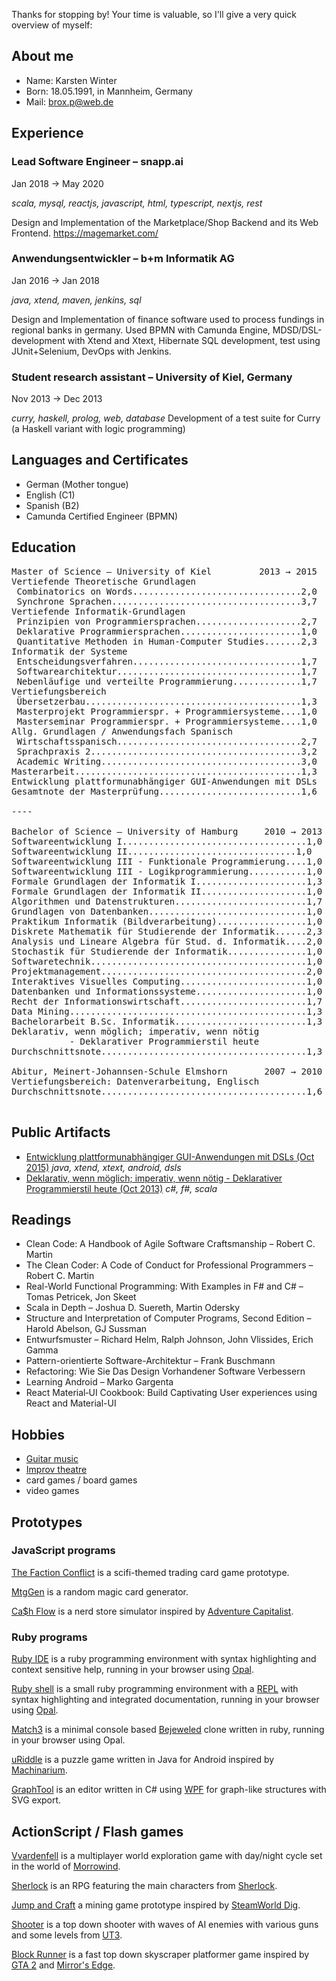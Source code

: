 
Thanks for stopping by! Your time is valuable, so I'll give a very quick overview of myself:

## About me

- Name: Karsten Winter
- Born:	18.05.1991, in Mannheim, Germany
- Mail:	brox.p@web.de

## Experience

### Lead Software Engineer – snapp.ai 		 		
Jan 2018 → May 2020
 
*scala, mysql, reactjs, javascript, html, typescript, nextjs, rest*

Design and Implementation of the Marketplace/Shop Backend and its Web Frontend. https://magemarket.com/

### Anwendungsentwickler – b+m Informatik AG
Jan 2016 → Jan 2018

*java, xtend, maven, jenkins, sql*

Design and Implementation of finance software used to process fundings in regional banks in germany. Used BPMN with Camunda Engine, MDSD/DSL-development with Xtend and Xtext, Hibernate SQL development, test using JUnit+Selenium, DevOps with Jenkins.

### Student research assistant – University of Kiel, Germany
Nov 2013 → Dec 2013

*curry, haskell, prolog, web, database*
Development of a test suite for Curry (a Haskell variant with logic programming)


## Languages and Certificates

- German (Mother tongue)
- English (C1)
- Spanish (B2)
- Camunda Certified Engineer (BPMN)

## Education

<pre>
Master of Science – University of Kiel         2013 → 2015
Vertiefende Theoretische Grundlagen
 Combinatorics on Words................................2,0
 Synchrone Sprachen....................................3,7
Vertiefende Informatik-Grundlagen
 Prinzipien von Programmiersprachen....................2,7
 Deklarative Programmiersprachen.......................1,0
 Quantitative Methoden in Human-Computer Studies.......2,3
Informatik der Systeme
 Entscheidungsverfahren................................1,7
 Softwarearchitektur...................................1,7
 Nebenläufige und verteilte Programmierung.............1,7
Vertiefungsbereich
 Übersetzerbau.........................................1,3
 Masterprojekt Programmierspr. + Programmiersysteme....1,0
 Masterseminar Programmierspr. + Programmiersysteme....1,0
Allg. Grundlagen / Anwendungsfach Spanisch
 Wirtschaftsspanisch...................................2,7
 Sprachpraxis 2........................................3,2
 Academic Writing......................................3,0
Masterarbeit...........................................1,3
Entwicklung plattformunabhängiger GUI-Anwendungen mit DSLs
Gesamtnote der Masterprüfung...........................1,6

----

Bachelor of Science – University of Hamburg     2010 → 2013
Softwareentwicklung I...................................1,0
Softwareentwicklung II................................1,0
Softwareentwicklung III - Funktionale Programmierung....1,0
Softwareentwicklung III - Logikprogrammierung...........1,0
Formale Grundlagen der Informatik I.....................1,3
Formale Grundlagen der Informatik II....................1,0
Algorithmen und Datenstrukturen.........................1,7
Grundlagen von Datenbanken..............................1,0
Praktikum Informatik (Bildverarbeitung).................1,0
Diskrete Mathematik für Studierende der Informatik......2,3
Analysis und Lineare Algebra für Stud. d. Informatik....2,0
Stochastik für Studierende der Informatik...............1,0
Softwaretechnik.........................................1,0
Projektmanagement.......................................2,0
Interaktives Visuelles Computing........................1,0
Datenbanken und Informationssysteme.....................1,0
Recht der Informationswirtschaft........................1,7
Data Mining.............................................1,3
Bachelorarbeit B.Sc. Informatik.........................1,3
Deklarativ, wenn möglich; imperativ, wenn nötig
           - Deklarativer Programmierstil heute
Durchschnittsnote.......................................1,3

Abitur, Meinert-Johannsen-Schule Elmshorn       2007 → 2010
Vertiefungsbereich: Datenverarbeitung, Englisch
Durchschnittsnote.......................................1,6

</pre>

## Public Artifacts

- [Entwicklung plattformunabhängiger GUI-Anwendungen mit DSLs (Oct 2015)](https://www.informatik.uni-kiel.de/~mh/lehre/abschlussarbeiten/msc/pietrzyk.pdf) *java, xtend, xtext, android, dsls*
- [Deklarativ, wenn möglich; imperativ, wenn nötig - Deklarativer Programmierstil heute (Oct 2013)](http://deklarativ.wordpress.com/) *c#, f#, scala*

## Readings

- Clean Code: A Handbook of Agile Software Craftsmanship – Robert C. Martin
- The Clean Coder: A Code of Conduct for Professional Programmers – Robert C. Martin
- Real-World Functional Programming: With Examples in F# and C# – Tomas Petricek, Jon Skeet
- Scala in Depth – Joshua D. Suereth, Martin Odersky
- Structure and Interpretation of Computer Programs, Second Edition – Harold Abelson, GJ Sussman 
- Entwurfsmuster – Richard Helm, Ralph Johnson, John Vlissides, Erich Gamma
- Pattern-orientierte Software-Architektur – Frank Buschmann
- Refactoring: Wie Sie Das Design Vorhandener Software Verbessern 
- Learning Android – Marko Gargenta 
- React Material‑UI Cookbook: Build Captivating User experiences using React and Material-UI

## Hobbies

- [Guitar music](https://soundcloud.com/karstenwinter)
- [Improv theatre](https://facebook.com/eukalyptussalat)
- card games / board games
- video games

## Prototypes

### JavaScript programs

[The Faction Conflict](factions.md) is a scifi-themed trading card game prototype.

[MtgGen](mtggen.md) is a random magic card generator.

[Ca$h Flow](cf.md) is a nerd store simulator inspired by [Adventure Capitalist](https://en.wikipedia.org/wiki/Adventure_Capitalist).

### Ruby programs

[Ruby IDE](ruby-ide.md) is a ruby programming environment with syntax highlighting and context sensitive help, running in your browser using [Opal](http://opalrb.org).

[Ruby shell](ruby-shell.md) is a small ruby programming environment with a [REPL](https://en.wikipedia.org/wiki/REPL) with syntax highlighting and integrated documentation, running in your browser using [Opal](http://opalrb.org).

[Match3](ruby-match3.md) is a minimal console based [Bejeweled](https://en.wikipedia.org/wiki/Bejeweled) clone written in ruby, running in your browser using Opal.

<!--
### .NET programs

[Angry Nerd](angry-nerd.md) is a 2D platformer game written in C# using the Unity engine that features a generated levels and is cross-platform (Desktop, Browser, Mobile).

[Control Mindstorms](control-mindstorms.md) is an F# program that can read sensors of and send commands to the Mindstorms EV3.

[Flatmania](flatmania.md) is a 2D driving game written in C# using [XNA](https://en.wikipedia.org/wiki/Microsoft_XNA) that features a powerful physics engine and externally defined levels.

[Silver City](silver-city.md) is a small editor for [SimCity 2000](https://en.wikipedia.org/wiki/SimCity_2000) cities written in C# using Silverlight.
-->

[uRiddle](uriddle.md) is a puzzle game written in Java for Android inspired by [Machinarium](https://en.wikipedia.org/wiki/Machinarium).

[GraphTool](graphtool.md) is an editor written in C# using [WPF](https://en.wikipedia.org/wiki/Windows_Presentation_Foundation) for graph-like structures with SVG export.

<!--
## JVM programs

[Clean stacktrace](clean-stacktrace.md) is a small Xtend program that filters out irrelevant lines of a stacktrace that was previously loaded into the clipboard.

[Active annotations](active-annotations.md) can be used in Xtend for seamless metaprogramming. Check out that page for details and examples.

[Illium](illium.md) is a console-based text adventure tool written in Scala and set in the [Mass Effect](https://en.wikipedia.org/wiki/Mass_Effect) universe.

[MathEd](mathed.md) is a small tool written in Xtend using JavaFX that simplifies input of mathematical symbols.
-->

## ActionScript / Flash games

[Vvardenfell](vvardenfell.md) is a multiplayer world exploration game with day/night cycle set in the world of [Morrowind](https://en.wikipedia.org/wiki/The_Elder_Scrolls_III:_Morrowind).

[Sherlock](sherlock.md) is an RPG featuring the main characters from [Sherlock](https://en.wikipedia.org/wiki/Sherlock_(TV_series)).

[Jump and Craft](jump-and-craft.md) a mining game prototype inspired by [SteamWorld Dig](https://en.wikipedia.org/wiki/SteamWorld_Dig).

<!--
[Puzzle](flash-puzzle.md) is a simple puzzle game with drag and drop.
-->

[Shooter](flash-shooter.md) is a top down shooter with waves of AI enemies with various guns and some levels from [UT3](https://en.wikipedia.org/wiki/Unreal_Tournament_3).

[Block Runner](flash-block-runner.md) is a fast top down skyscraper platformer game inspired by [GTA 2](https://en.wikipedia.org/wiki/Grand_Theft_Auto_2) and [Mirror's Edge](https://en.wikipedia.org/wiki/Mirror’s_Edge).
<!--
[RGB clock](flash-clock.md): Can you read it? Can you explain it? Would you wear it?
-->
